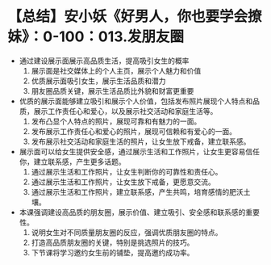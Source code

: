 # 【总结】安小妖《好男人，你也要学会撩妹》：0-100：013.发朋友圈

-   通过建设展示面展示高品质生活，提高吸引女生的概率
    1.  展示面是社交媒体上的个人主页，展示个人魅力和价值
    2.  优质展示面吸引女生，展示生活品质和潜力
    3.  朋友圈品质关键，展示生活品质比外貌和财富更重要
-   优质的展示面能够建立吸引和展示个人价值，包括发布照片展现个人特点和品质，展示工作责任心和爱心，以及展示社交活动和家庭生活等。
    1.  发布凸显个人特点的照片，展现可靠和有魅力的一面。
    2.  发布展示工作责任心和爱心的照片，展现可信赖和有爱心的一面。
    3.  发布展示社交活动和家庭生活的照片，让女生放下戒备，建立联系感。
-   展示面可以给女生提供安全感，通过展示生活和工作照片，让女生更容易信任你，建立联系感，产生更多话题。
    1.  通过展示生活和工作照片，让女生判断你的可靠性和责任心。
    2.  通过展示生活和工作照片，让女生放下戒备，更愿意交流。
    3.  通过展示生活和工作照片，建立联系感，产生共鸣，培育感情的肥沃土壤。
-   本课强调建设高品质的朋友圈，展示价值、建立吸引、安全感和联系感的重要性。
    1.  说明女生对不同质量朋友圈的反应，强调优质朋友圈的特点。
    2.  打造高品质朋友圈的关键，特别是挑选照片的技巧。
    3.  下节课将学习邀约女生前的铺垫，提高邀约成功率。